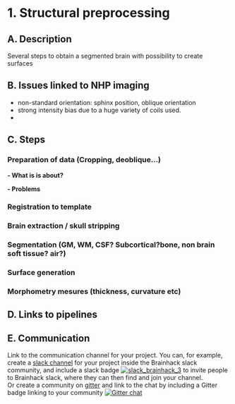 
# 1. Structural preprocessing

## A. Description
Several steps to obtain a segmented brain with possibility to create surfaces

<a name="issues"></a> 
## B. Issues linked to NHP imaging
- non-standard orientation: sphinx position, oblique orientation
- strong intensity bias due to a huge variety of coils used.
-  

<a name="steps"></a> 
## C. Steps

### Preparation of data (Cropping, deoblique…)

**- What is is about?**

**- Problems**
 
### Registration to template

### Brain extraction / skull stripping

### Segmentation (GM, WM, CSF? Subcortical?bone, non brain soft tissue? air?)

### Surface generation

### Morphometry mesures (thickness, curvature etc)

<a name="links"></a> 
## D. Links to pipelines


## E. Communication
Link to the communication channel for your project. You can, for example, create a [slack channel](https://brainhack-slack-invite.herokuapp.com/) for your project inside the Brainhack slack community, and include a slack badge [![slack_brainhack_3](https://user-images.githubusercontent.com/6297454/47951457-5b37b780-df61-11e8-9d77-7b5a4c7af875.png)](https://brainhack-slack-invite.herokuapp.com/) to invite people to Brainhack slack, where they can then find and join your channel.  
Or create a community on [gitter](https://gitter.im/) and link to the chat by including a Gitter badge linking to your community 
[![Gitter chat](https://badges.gitter.im/gitterHQ/gitter.png)](https://gitter.im/yourRoom/Lobby#)







